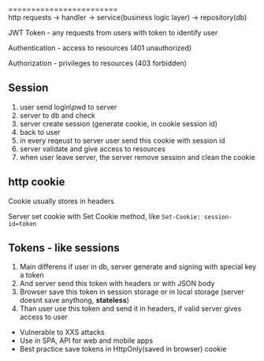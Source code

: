 ========================<br>
http requests -> handler -> service(business logic layer) -> repository(db)

JWT Token - any requests from users with token to identify user

Authentication - access to resources (401 unauthorized)

Authorization - privileges to resources (403 forbidden)

## Session
1. user send login\pwd to server
2. server to db and check
3. server create session (generate cookie, in cookie session id)
4. back to user
5. in every reqeust to server user send this cookie with session id
6. server validate and give access to resources
7. when user leave server, the server remove session and clean the cookie

## http cookie
Cookie usually stores in headers

Server set cookie with Set Cookie method, like ```Set-Cookie: session-id=token```

## Tokens - like sessions
1. Main differens if user in db, server generate and signing with special key a token
2. And server send this token with headers or with JSON body
3. Browser save this token in session storage or in local storage (server doesnt save anythong, **stateless**)
4. Than user use this token and send it in headers, if valid server gives access to user
* Vulnerable to XXS attacks
* Use in SPA, API for web and mobile apps
* Best practice save tokens in HttpOnly(saved in browser) cookie
